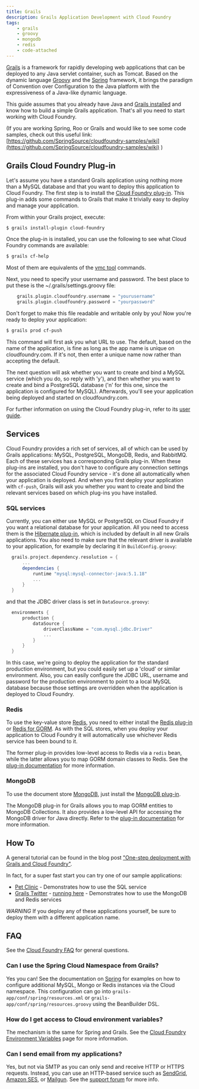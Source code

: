 ```yaml
---
title: Grails
description: Grails Application Development with Cloud Foundry
tags:
    - grails
    - groovy
    - mongodb
    - redis
    - code-attached
---
```


[Grails](http://grails.org) is a framework for rapidly developing web applications that can be deployed to any Java servlet container, such as Tomcat. Based on the dynamic language [Groovy](http://groovy.codehaus.org/) and the [Spring](http://www.springframework.org/) framework, it brings the paradigm of Convention over Configuration to the Java platform with the expressiveness of a Java-like dynamic language.

This guide assumes that you already have Java and [Grails installed](http://grails.org/Installation) and know how to build a simple Grails application. That's all you need to start working with Cloud Foundry.

(If you are working Spring, Roo or Grails and would like to see some code samples, check out this useful link: [https://github.com/SpringSource/cloudfoundry-samples/wiki](https://github.com/SpringSource/cloudfoundry-samples/wiki) )

## Grails Cloud Foundry Plug-in

Let's assume you have a standard Grails application using nothing more than a MySQL database and that you want to deploy this application to Cloud Foundry. The first step is to install the [Cloud Foundry plug-in](http://grails.org/plugin/cloud-foundry). This plug-in adds some commands to Grails that make it trivially easy to deploy and manage your application.

From within your Grails project, execute:

``` bash
$ grails install-plugin cloud-foundry
```

Once the plug-in is installed, you can use the following to see what Cloud Foundry commands are available:

``` bash
$ grails cf-help
```

Most of them are equivalents of the [vmc tool](/docs/tools/vmc/vmc-quick-ref.html) commands.

Next, you need to specify your username and password. The best place to put these is the ~/.grails/settings.groovy file:

``` groovy
    grails.plugin.cloudfoundry.username = "yourusername"
    grails.plugin.cloudfoundry.password = "yourpassword"
```

Don't forget to make this file readable and writable only by you! Now you're ready to deploy your application:

```bash
$ grails prod cf-push
```

This command will first ask you what URL to use. The default, based on the name of the application, is fine as long as the app name is unique on cloudfoundry.com. If it's not, then enter a unique name now rather than accepting the default.

The next question will ask whether you want to create and bind a MySQL service (which you do, so reply with 'y'), and then whether you want to create and bind a PostgreSQL database ('n' for this one, since the application is configured for MySQL). Afterwards, you'll see your application being deployed and started on cloudfoundry.com.

For further information on using the Cloud Foundry plug-in, refer to its [user guide](http://grails-plugins.github.com/grails-cloud-foundry/).

## Services

Cloud Foundry provides a rich set of services, all of which can be used by Grails applications: MySQL, PostgreSQL, MongoDB, Redis, and RabbitMQ. Each of these services has a corresponding Grails plug-in. When these plug-ins are installed, you don't have to configure any connection settings for the associated Cloud Foundry service - it's done all automatically when your application is deployed. And when you first deploy your application with `cf-push`, Grails will ask you whether you want to create and bind the relevant services based on which plug-ins you have installed.

### SQL services

Currently, you can either use MySQL or PostgreSQL on Cloud Foundry if you want a relational database for your application. All you need to access them is the [Hibernate plug-in](http://grails.org/plugin/hibernate), which is included by default in all new Grails applications. You also need to make sure that the relevant driver is available to your application, for example by declaring it in `BuildConfig.groovy`:

```groovy
  grails.project.dependency.resolution = {
      ...
      dependencies {
          runtime "mysql:mysql-connector-java:5.1.18"
          ...
      }
  }

```

and that the JDBC driver class is set in `DataSource.groovy`:

```groovy
  environments {
      production {
          dataSource {
              driverClassName = "com.mysql.jdbc.Driver"
              ...
          }
      }
  }
```

In this case, we're going to deploy the application for the standard production environment, but you could easily set up a 'cloud' or similar environment.
Also, you can easily configure the JDBC URL, username and password for the production environment to point to a local MySQL database because those settings are overridden when the application is deployed to Cloud Foundry.

### Redis

To use the key-value store [Redis](http://redis.io), you need to either install the [Redis plug-in](http://grails.org/plugin/redis) or [Redis for GORM](http://grails.org/plugin/redis-gorm). As with the SQL stores, when you deploy your application to Cloud Foundry it will automatically use whichever Redis service has been bound to it.

The former plug-in provides low-level access to Redis via a `redis` bean, while the latter allows you to map GORM domain classes to Redis. See the [plug-in documentation](http://grails.github.com/inconsequential/redis/manual/index.html) for more information.

### MongoDB

To use the document store [MongoDB](http://www.mongodb.org/), just install the [MongoDB plug-in](http://grails.org/plugin/mongodb).

The MongoDB plug-in for Grails allows you to map GORM entities to MongoDB Collections. It also provides a low-level API for accessing the MongoDB driver for Java directly. Refer to the [plug-in documentation](http://grails.github.com/inconsequential/mongo/manual/index.html) for more information.

## How To

A general tutorial can be found in the blog post ["One-step deployment with Grails and Cloud Foundry"](http://blog.springsource.com/2011/04/12/one-step-deployment-with-grails-and-cloud-foundry/).

In fact, for a super fast start you can try one of our sample applications:

* [Pet Clinic](https://github.com/SpringSource/cloudfoundry-samples/tree/master/petclinic-grails) - Demonstrates how to use the SQL service
* [Grails Twitter](https://github.com/SpringSource/cloudfoundry-samples/tree/master/grailstwitter) - [running here](http://grailstwitter.cloudfoundry.com/) - Demonstrates how to use the MongoDB and Redis services

*WARNING* If you deploy any of these applications yourself, be sure to deploy them with a different application name.

## FAQ

See the [Cloud Foundry FAQ](http://www.cloudfoundry.com/faq) for general questions.

### Can I use the Spring Cloud Namespace from Grails?

Yes you can! See the documentation on [Spring](http://www.springsource.org/documentation) for examples on how to configure additional MySQL, Mongo or Redis instances via the Cloud namespace. This configuration can go into `grails-app/conf/spring/resources.xml` or `grails-app/conf/spring/resources.groovy` using the BeanBuilder DSL.

### How do I get access to Cloud environment variables?

The mechanism is the same for Spring and Grails. See the [Cloud Foundry Environment Variables](https://github.com/SpringSource/cloudfoundry-samples/wiki/Cloud-foundry-environment-variables) page for more information.

### Can I send email from my applications?

Yes, but not via SMTP as you can only send and receive HTTP or HTTPS requests. Instead, you can use an HTTP-based service such as [SendGrid](http://sendgrid.com/), [Amazon SES](http://aws.amazon.com/ses/), or [Mailgun](http://mailgun.net/). See the [support forum](http://support.cloudfoundry.com/entries/20023841) for more info.
